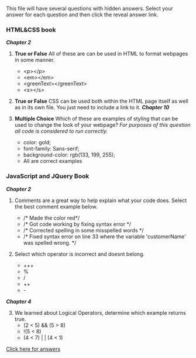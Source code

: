 This file will have several questions with hidden answers. Select your answer for each question and then click the reveal answer link. 

### HTML&CSS book
***Chapter 2***

1. **True or False**
      All of these are can be used in HTML to format webpages in some manner.
      - \<p>\</p>
      - \<em>\</em>
      - \<greenText>\</greenText>
      - \<s>\</s>
      
2. **True or False**
      CSS can be used both within the HTML page itself as well as in its own file. 
       You just need to include a link to it. 
***Chapter 10***

3. **Multiple Choice**
      Which of these are examples of styling that can be used to change the look of your webpage?
      *For purposes of this question all code is considered to run correctly.*
      - color: gold;
      - font-family: Sans-serif;
      - background-color: rgb(133, 199, 255);
      - All are correct examples
      
### JavaScript and JQuery Book
***Chapter 2***


1. Comments are a great way to help explain what your code does. Select the best comment example below. 
    - /* Made the color red*/
    - /* Got code working by fixing syntax error */
    - /* Corrected spelling in some misspelled words */
    - /* Fixed syntax error on line 33 where the variable 'customerName' was spelled wrong. */
  
 2. Select which operator is incorrect and doesnt belong. 
     - +++
     - %
     - /
     - ++
     - \- 
     
***Chapter 4***  

3. We learned about Logical Operators, determine which example returns true.  
    - (2 < 5) && (5 > 8)
    - !(5 < 8)
    - (4 < 7)  \| \| (4 < 1)
    
    
    
    
 [Click here for answers](answers.md)
